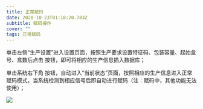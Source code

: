 ```yaml
---
title: 正常赋码
date: 2020-10-23T01:18:20.783Z
subtitle: 赋码操作
cover: ""
tags: 正常赋码
---
```

单击左侧“生产设置”进入设置页面，按照生产要求设置特征码、包装容量、起始盒号、盒数后点击 按钮，即可将相应的生产信息插入数据库；

单击系统右下角 按钮，自动进入“当前状态”页面，按照相应的生产信息进入正常赋码模式，当系统检测到相应信号后即自动进行赋码（注：赋码中，其他功能无法使用）；

![](/assets/手动输入.png)